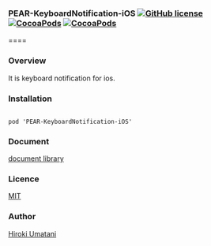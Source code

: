 ### PEAR-KeyboardNotification-iOS [![GitHub license](https://img.shields.io/badge/LICENSE-MIT%20LICENSE-blue.svg)](https://github.com/HirokiUmatani/PEAR-KeyboardNotification-iOS/LICENSE) [![CocoaPods](https://img.shields.io/badge/platform-ios-lightgrey.svg)](https://cocoapods.org/pods/PEAR-KeyboardNotification-iOS) [![CocoaPods](https://img.shields.io/cocoapods/v/PEAR-KeyboardNotification-iOS.svg)](https://cocoapods.org/pods/PEAR-KeyboardNotification-iOS)  

====
### Overview
It is keyboard notification for ios.

### Installation
<code>
pod 'PEAR-KeyboardNotification-iOS'
</code>

### Document
[document library](http://cocoadocs.org/docsets/PEAR-KeyboardNotification-iOS)

### Licence
[MIT](https://github.com/HirokiUmatani/PEAR-KeyboardNotification-iOS/blob/master/LICENSE)

### Author
[Hiroki Umatani](https://github.com/HirokiUmatani)
